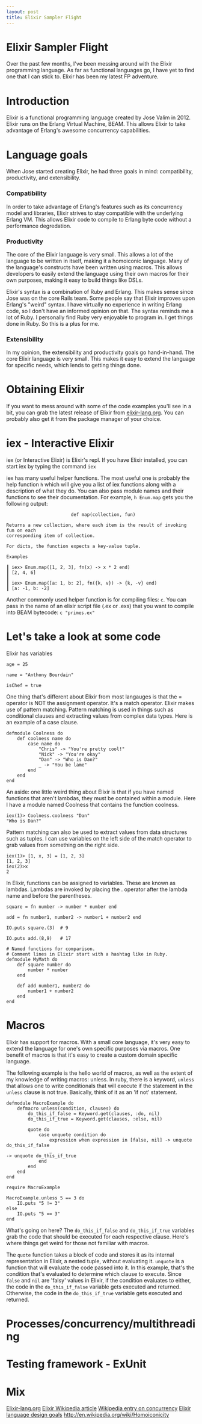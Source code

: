 ```yaml
---
layout: post
title: Elixir Sampler Flight
---
```


Elixir Sampler Flight
=====================

Over the past few months, I've been messing around with the Elixir programming language. As far as functional languages go, I have yet to find one that I can stick to. Elixir has been my latest FP adventure. 

# Introduction

Elixir is a functional programming language created by Jose Valim in 2012. Elixir runs on the Erlang Virtual Machine, BEAM. This allows Elixir to take advantage of Erlang's awesome concurrency capabilities. 

# Language goals
When Jose started creating Elixir, he had three goals in mind: compatibility, productivity, and extensibility.

### Compatibility
In order to take advantage of Erlang's features such as its concurrency model and libraries, Elixir strives to stay compatible with the underlying Erlang VM. This allows Elixir code to compile to Erlang byte code without a performance degredation. 

### Productivity

The core of the Elixir language is very small. This allows a lot of the language to be written in itself, making it a homoiconic language. Many of the language's constructs have been written using macros. This allows developers to easily extend the language using their own macros for their own purposes, making it easy to build things like DSLs.

Elixir's syntax is a combination of Ruby and Erlang. This makes sense since Jose was on the core Rails team. Some people say that Elixir improves upon Erlang's "weird" syntax. I have virtually no experience in writing Erlang code, so I don't have an informed opinion on that. The syntax reminds me a lot of Ruby. I personally find Ruby very enjoyable to program in. I get things done in Ruby. So this is a plus for me. 

### Extensibility

In my opinion, the extensibility and productivity goals go hand-in-hand. The core Elixir language is very small. This makes it easy to extend the language for specific needs, which lends to getting things done.   

# Obtaining Elixir

If you want to mess around with some of the code examples you'll see in a bit, you can grab the latest release of Elixir from [elixir-lang.org](http://elixir-lang.org/). You can probably also get it from the package manager of your choice. 

# iex - Interactive Elixir

iex (or Interactive Elixir) is Elixir's repl. If you have Elixir installed, you can start iex by typing the command `iex`

iex has many useful helper functions. The most useful one is probably the help function `h` which will give you a list of iex functions along with a description of what they do. You can also pass module names and their functions to see their documentation. For example, `h Enum.map` gets you the following output:

                            def map(collection, fun)

	Returns a new collection, where each item is the result of invoking fun on each
	corresponding item of collection.

	For dicts, the function expects a key-value tuple.

	Examples

	┃ iex> Enum.map([1, 2, 3], fn(x) -> x * 2 end)
	┃ [2, 4, 6]
	┃
	┃ iex> Enum.map([a: 1, b: 2], fn({k, v}) -> {k, -v} end)
	┃ [a: -1, b: -2]

Another commonly used helper function is for compiling files: `c`. You can pass in the name of an elixir script file (.ex or .exs) that you want to compile into BEAM bytecode: `c "primes.ex"` 

# Let's take a look at some code

Elixir has variables

	age = 25

	name = "Anthony Bourdain"

	isChef = true

One thing that's different about Elixir from most langauges is that the = operator is NOT the assignment operator. It's a match operator. Elixir makes use of pattern matching. Pattern matching is used in things such as conditional clauses and extracting values from complex data types. Here is an example of a case clause.

	defmodule Coolness do
		def coolness name do
			case name do
				"Chris" -> "You're pretty cool!"
				"Nick" -> "You're okay"
				"Dan" -> "Who is Dan?"
				_ -> "You be lame"
			end
		end
	end

An aside: one little weird thing about Elixir is that if you have named functions that aren't lambdas, they must be contained within a module. Here I have a module named Coolness that contains the function coolness. 

	iex(1)> Coolness.coolness "Dan"
	"Who is Dan?"

Pattern matching can also be used to extract values from data structures such as tuples. I can use variables on the left side of the match operator to grab values from something on the right side.

	iex(1)> [1, x, 3] = [1, 2, 3]
	[1, 2, 3]
	iex(2)>x
	2

In Elixir, functions can be assigned to variables. These are known as lambdas. Lambdas are invoked by placing the . operator after the lambda name and before the parentheses.

	square = fn number -> number * number end

	add = fn number1, number2 -> number1 + number2 end

	IO.puts square.(3)	# 9

	IO.puts add.(8,9)	# 17

	# Named functions for comparison.
	# Comment lines in Elixir start with a hashtag like in Ruby.
	defmodule MyMath do
		def square number do
			number * number
		end

		def add number1, number2 do
			number1 + number2
		end
	end

# Macros

Elixir has support for macros. With a small core language, it's very easy to extend the language for one's own specific purposes via macros. One benefit of macros is that it's easy to create a custom domain specific language. 

The following example is the hello world of macros, as well as the extent of my knowledge of writing macros: unless. In ruby, there is a keyword, `unless` that allows one to write conditionals that will execute if the statement in the `unless` clause is not true. Basically, think of it as an 'if not' statement.

	defmodule MacroExample do
		defmacro unless(condition, clauses) do
			do_this_if_false = Keyword.get(clauses, :do, nil)
			do_this_if_true = Keyword.get(clauses, :else, nil)

			quote do
				case unquote condition do
					expression when expression in [false, nil] -> unquote do_this_if_false
					_																					 -> unquote do_this_if_true
				end
			end
		end
	end

	require MacroExample

	MacroExample.unless 5 == 3 do
		IO.puts "5 != 3"
	else
		IO.puts "5 == 3"
	end

What's going on here? The `do_this_if_false` and `do_this_if_true` variables grab the code that should be executed for each respective clause. Here's where things get weird for those not familiar with macros. 

The `quote` function takes a block of code and stores it as its internal representation in Elixir, a nested tuple, without evaluating it. `unquote` is a function that will evaluate the code passed into it. In this example, that's the condition that's evaluated to determine which clause to execute. Since `false` and `nil` are 'falsy' values in Elixir, if the condition evaluates to either, the code in the `do_this_if_false` variable gets executed and returned. Otherwise, the code in the `do_this_if_true` variable gets executed and returned. 


# Processes/concurrency/multithreading

# Testing framework - ExUnit

# Mix

[Elixir-lang.org](http://elixir-lang.org)
[Elixir Wikipedia article](http://en.wikipedia.org/wiki/Elixir_%28programming_language%29)
[Wikipedia entry on concurrency](http://en.wikipedia.org/wiki/Erlang_%28programming_language%29#Concurrency_and_distribution_orientation)
[Elixir language design goals](elixir-lang.org/blog/2013/08/08/elixir-design-goals/)
http://en.wikipedia.org/wiki/Homoiconicity
